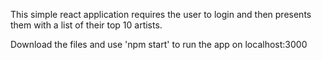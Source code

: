 This simple react application requires the user to login and then presents them with a list of their top 10 artists.

Download the files and use 'npm start' to run the app on localhost:3000
